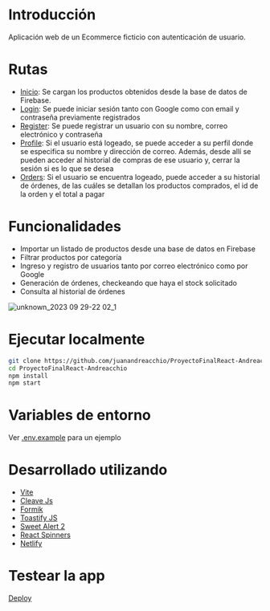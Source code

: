 # Introducción
Aplicación web de un Ecommerce ficticio con autenticación de usuario.

# Rutas
- [Inicio](https://telectronics.netlify.app/): Se cargan los productos obtenidos desde la base de datos de Firebase.
- [Login](https://telectronics.netlify.app/login): Se puede iniciar sesión tanto con Google como con email y contraseña previamente registrados
- [Register](https://telectronics.netlify.app/register): Se puede registrar un usuario con su nombre, correo electrónico y contraseña
- [Profile](https://telectronics.netlify.app/profile): Si el usuario está logeado, se puede acceder a su perfil donde se especifica su nombre y dirección de correo. Además, desde allí se pueden acceder al historial de compras de ese usuario y, cerrar la sesión si es lo que se desea
- [Orders](https://telectronics.netlify.app/orders): Si el usuario se encuentra logeado, puede acceder a su historial de órdenes, de las cuáles se detallan los productos comprados, el id de la orden y el total a pagar

# Funcionalidades
- Importar un listado de productos desde una base de datos en Firebase
- Filtrar productos por categoría
- Ingreso y registro de usuarios tanto por correo electrónico como por Google
- Generación de órdenes, checkeando que haya el stock solicitado
- Consulta al historial de órdenes

![unknown_2023 09 29-22 02_1](https://github.com/juanandreacchio/ProyectoFinalReact-Andreacchio/assets/123515437/62d207ca-55ca-42d1-b575-41e47f1ded86)


# Ejecutar localmente
```sh
git clone https://github.com/juanandreacchio/ProyectoFinalReact-Andreacchio
cd ProyectoFinalReact-Andreacchio
npm install
npm start
```

# Variables de entorno
Ver [.env.example](https://github.com/juanandreacchio/ProyectoFinalReact-Andreacchio/blob/main/.env.example) para un ejemplo

# Desarrollado utilizando
- [Vite](https://vitejs.dev/)
- [Cleave Js](https://nosir.github.io/cleave.js/)
- [Formik](https://formik.org/)
- [Toastify JS](https://apvarun.github.io/toastify-js/)
- [Sweet Alert 2](https://sweetalert2.github.io/)
- [React Spinners](https://www.davidhu.io/react-spinners/)
- [Netlify](https://www.netlify.com/)



# Testear la app
  [Deploy](https://telectronics.netlify.app/)
